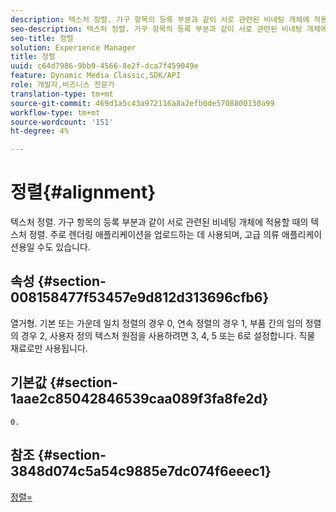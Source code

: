 ```yaml
---
description: 텍스처 정렬. 가구 항목의 등록 부분과 같이 서로 관련된 비네팅 개체에 적용할 때의 텍스처 정렬. 주로 렌더링 애플리케이션을 업로드하는 데 사용되며, 고급 의류 애플리케이션용일 수도 있습니다.
seo-description: 텍스처 정렬. 가구 항목의 등록 부분과 같이 서로 관련된 비네팅 개체에 적용할 때의 텍스처 정렬. 주로 렌더링 애플리케이션을 업로드하는 데 사용되며, 고급 의류 애플리케이션용일 수도 있습니다.
seo-title: 정렬
solution: Experience Manager
title: 정렬
uuid: c64d7986-9bb9-4566-8e2f-dca7f459049e
feature: Dynamic Media Classic,SDK/API
role: 개발자,비즈니스 전문가
translation-type: tm+mt
source-git-commit: 469d1a5c43a972116a8a2efb0de5708800130a99
workflow-type: tm+mt
source-wordcount: '151'
ht-degree: 4%

---
```



# 정렬{#alignment}

텍스처 정렬. 가구 항목의 등록 부분과 같이 서로 관련된 비네팅 개체에 적용할 때의 텍스처 정렬. 주로 렌더링 애플리케이션을 업로드하는 데 사용되며, 고급 의류 애플리케이션용일 수도 있습니다.

## 속성 {#section-008158477f53457e9d812d313696cfb6}

열거형. 기본 또는 가운데 일치 정렬의 경우 0, 연속 정렬의 경우 1, 부품 간의 임의 정렬의 경우 2, 사용자 정의 텍스처 원점을 사용하려면 3, 4, 5 또는 6로 설정합니다. 직물 재료로만 사용됩니다.

## 기본값 {#section-1aae2c85042846539caa089f3fa8fe2d}

`0.`

## 참조 {#section-3848d074c5a54c9885e7dc074f6eeec1}

[정렬=](../../../../../ir-api/http-protocol/image-rendering-api-ref/c-ir-http-protocol-ref/c-ir-http-protocol-command-reference/r-ir-align.md#reference-4d63baa522ce42f9b15167ba34c5c6a7)
